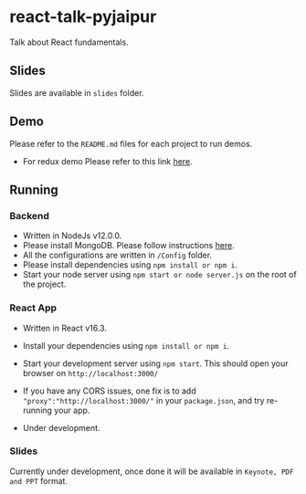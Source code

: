 # react-talk-pyjaipur

Talk about React fundamentals.

## Slides

Slides are available in `slides` folder.

## Demo

Please refer to the `README.md` files for each project to run demos.

- For redux demo Please refer to this link [here](https://github.com/Jithinqw/redux-demo).

## Running

### Backend 
- Written in NodeJs v12.0.0. 
- Please install MongoDB. Please follow instructions [here](https://docs.mongodb.com/manual/installation/).
- All the configurations are written in `/Config` folder.
- Please install dependencies using `npm install or npm i`.
- Start your node server using `npm start or node server.js` on the root of the project.

### React App
- Written in React v16.3.
- Install your dependencies using `npm install or npm i`.
- Start your development server using `npm start`. This should open your browser on `http://localhost:3000/`

- If you have any CORS issues, one fix is to add `"proxy":"http://localhost:3000/"` in your `package.json`, and try re-running your app.
- Under development.

### Slides

Currently under development, once done it will be available in `Keynote, PDF and PPT` format. 